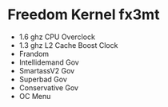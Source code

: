 # Freedom Kernel fx3mt

- 1.6 ghz CPU Overclock
- 1.3 ghz L2 Cache Boost Clock
- Frandom
- Intellidemand Gov
- SmartassV2 Gov
- Superbad Gov
- Conservative Gov
- OC Menu
